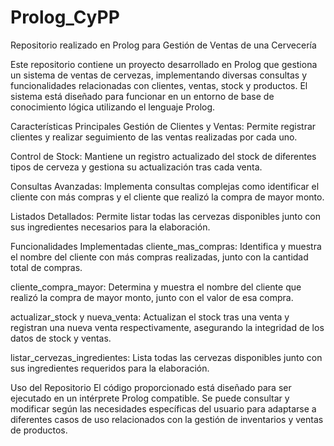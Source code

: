 # Prolog_CyPP
Repositorio realizado en Prolog para Gestión de Ventas de una Cervecería

Este repositorio contiene un proyecto desarrollado en Prolog que gestiona un sistema de ventas de cervezas, implementando diversas consultas y funcionalidades relacionadas con clientes, ventas, stock y productos. El sistema está diseñado para funcionar en un entorno de base de conocimiento lógica utilizando el lenguaje Prolog.

Características Principales
Gestión de Clientes y Ventas: Permite registrar clientes y realizar seguimiento de las ventas realizadas por cada uno.

Control de Stock: Mantiene un registro actualizado del stock de diferentes tipos de cerveza y gestiona su actualización tras cada venta.

Consultas Avanzadas: Implementa consultas complejas como identificar el cliente con más compras y el cliente que realizó la compra de mayor monto.

Listados Detallados: Permite listar todas las cervezas disponibles junto con sus ingredientes necesarios para la elaboración.

Funcionalidades Implementadas
cliente_mas_compras: Identifica y muestra el nombre del cliente con más compras realizadas, junto con la cantidad total de compras.

cliente_compra_mayor: Determina y muestra el nombre del cliente que realizó la compra de mayor monto, junto con el valor de esa compra.

actualizar_stock y nueva_venta: Actualizan el stock tras una venta y registran una nueva venta respectivamente, asegurando la integridad de los datos de stock y ventas.

listar_cervezas_ingredientes: Lista todas las cervezas disponibles junto con sus ingredientes requeridos para la elaboración.

Uso del Repositorio
El código proporcionado está diseñado para ser ejecutado en un intérprete Prolog compatible. Se puede consultar y modificar según las necesidades específicas del usuario para adaptarse a diferentes casos de uso relacionados con la gestión de inventarios y ventas de productos.
